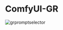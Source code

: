 # ComfyUI-GR
![grpromptselector](https://github.com/GraftingRayman/ComfyUI_GR_PromptSelector/assets/156515434/ef15601a-acec-4110-9147-9b38e95e13fb)
